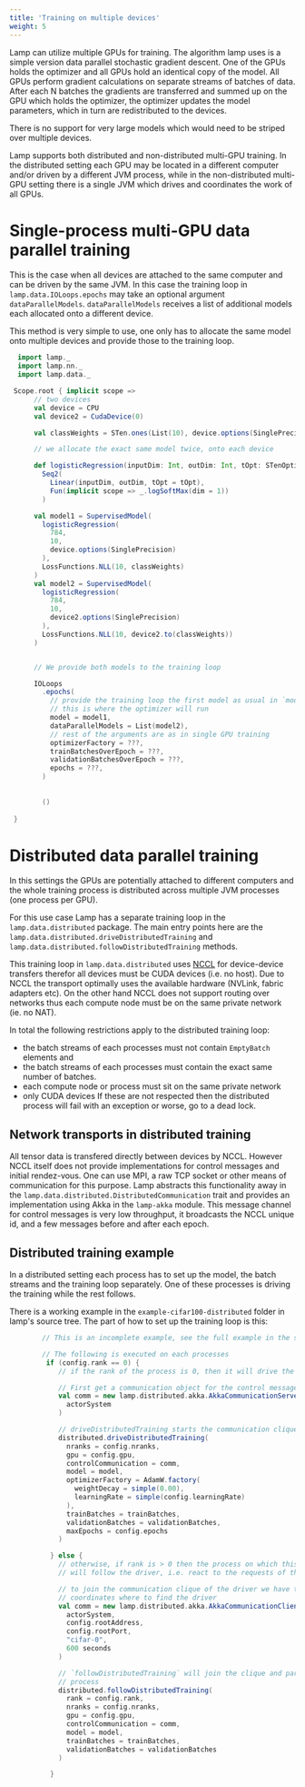 ```yaml
---
title: 'Training on multiple devices'
weight: 5
---
```


Lamp can utilize multiple GPUs for training. 
The algorithm lamp uses is a simple version data parallel stochastic gradient descent.
One of the GPUs holds the optimizer and all GPUs hold an identical copy of the model.
All GPUs perform gradient calculations on separate streams of batches of data. 
After each N batches the gradients are transferred and summed up on the GPU which holds the optimizer,
the optimizer updates the model parameters, which in turn are redistributed to the devices.

There is no support for very large models which would need to be striped over multiple devices. 

Lamp supports both distributed and non-distributed multi-GPU training. 
In the distributed setting each GPU may be located in a different computer and/or driven by a different
JVM process, while in the non-distributed multi-GPU setting there is a single JVM which drives and
coordinates the work of all GPUs. 

# Single-process multi-GPU data parallel training

This is the case when all devices are attached to the same computer and can be driven by the same JVM.
In this case the training loop in `lamp.data.IOLoops.epochs` may take an optional argument `dataParallelModels`. `dataParallelModels` receives a list of additional models each allocated onto a different device. 

This method is very simple to use, one only has to allocate the same model onto multiple devices and 
provide those to the training loop.

```scala mdoc:compile-only
  import lamp._ 
  import lamp.nn._ 
  import lamp.data._ 

 Scope.root { implicit scope =>
      // two devices
      val device = CPU
      val device2 = CudaDevice(0)

      val classWeights = STen.ones(List(10), device.options(SinglePrecision))

      // we allocate the exact same model twice, onto each device

      def logisticRegression(inputDim: Int, outDim: Int, tOpt: STenOptions)(implicit scope: Scope) =
        Seq2(
          Linear(inputDim, outDim, tOpt = tOpt),
          Fun(implicit scope => _.logSoftMax(dim = 1))
        )

      val model1 = SupervisedModel(
        logisticRegression(
          784,
          10,
          device.options(SinglePrecision)
        ),
        LossFunctions.NLL(10, classWeights)
      )
      val model2 = SupervisedModel(
        logisticRegression(
          784,
          10,
          device2.options(SinglePrecision)
        ),
        LossFunctions.NLL(10, device2.to(classWeights))
      )


      // We provide both models to the training loop

      IOLoops
        .epochs(
          // provide the training loop the first model as usual in `model`
          // this is where the optimizer will run
          model = model1,
          dataParallelModels = List(model2),
          // rest of the arguments are as in single GPU training
          optimizerFactory = ???,
          trainBatchesOverEpoch = ???,
          validationBatchesOverEpoch = ???,
          epochs = ???,
        )
        
        
        ()
        
 }
```

# Distributed data parallel training

In this settings the GPUs are potentially attached to different computers and the whole training
process is distributed across multiple JVM processes (one process per GPU).

For this use case Lamp has a separate training loop in the `lamp.data.distributed` package. 
The main entry points here are the `lamp.data.distributed.driveDistributedTraining` 
and `lamp.data.distributed.followDistributedTraining` methods.

This training loop in `lamp.data.distributed` uses [NCCL](https://github.com/NVIDIA/nccl) for 
device-device transfers therefor all devices  must be CUDA devices (i.e. no host). 
Due to NCCL the transport optimally uses the available hardware (NVLink, fabric adapters etc).
On the other hand NCCL does not support routing over networks thus each compute node must be on the same
private network (ie. no NAT).

In total the following restrictions apply to the distributed training loop:
- the batch streams of each processes must not contain `EmptyBatch` elements and 
- the batch streams of each processes must contain the exact same number of batches.
- each compute node or process must sit on the same private network
- only CUDA devices
If these are not respected then the distributed process will fail with an exception or worse, go to a dead lock.

## Network transports in distributed training

All tensor data is transfered directly between devices by NCCL.
However NCCL itself does not provide implementations for control messages and initial rendez-vous.
One can use MPI, a raw TCP socket or other means of communication for this purpose. 
Lamp abstracts this functionality away in the `lamp.data.distributed.DistributedCommunication` trait
and provides an implementation using Akka in the `lamp-akka` module.
This message channel for control messages is very low throughput, it broadcasts the NCCL unique id,
and a few messages before and after each epoch.

## Distributed training example

In a distributed setting each process has to set up the model, the batch streams and the 
training loop separately. 
One of these processes is driving the training while the rest follows.

There is a working example in the `example-cifar100-distributed` folder in lamp's source tree.
The part of how to set up the training loop is this:

```scala
        // This is an incomplete example, see the full example in the source tree

        // The following is executed on each processes
         if (config.rank == 0) {
            // if the rank of the process is 0, then it will drive the training loop

            // First get a communication object for the control messages and initial rendez-vous
            val comm = new lamp.distributed.akka.AkkaCommunicationServer(
              actorSystem
            )

            // driveDistributedTraining starts the communication cliques and starts the training loop
            distributed.driveDistributedTraining(
              nranks = config.nranks,
              gpu = config.gpu,
              controlCommunication = comm,
              model = model,
              optimizerFactory = AdamW.factory(
                weightDecay = simple(0.00),
                learningRate = simple(config.learningRate)
              ),
              trainBatches = trainBatches,
              validationBatches = validationBatches,
              maxEpochs = config.epochs
            )

          } else {
            // otherwise, if rank is > 0 then the process on which this is executing
            // will follow the driver, i.e. react to the requests of the driver process

            // to join the communication clique of the driver we have to specify the network 
            // coordinates where to find the driver
            val comm = new lamp.distributed.akka.AkkaCommunicationClient(
              actorSystem,
              config.rootAddress,
              config.rootPort,
              "cifar-0",
              600 seconds
            )

            // `followDistributedTraining` will join the clique and participate in the training
            // process
            distributed.followDistributedTraining(
              rank = config.rank,
              nranks = config.nranks,
              gpu = config.gpu,
              controlCommunication = comm,
              model = model,
              trainBatches = trainBatches,
              validationBatches = validationBatches
            )

          }
```          